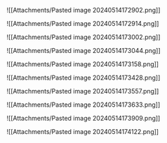 
![[Attachments/Pasted image 20240514172902.png]]

![[Attachments/Pasted image 20240514172914.png]]

![[Attachments/Pasted image 20240514173002.png]]

![[Attachments/Pasted image 20240514173044.png]]


![[Attachments/Pasted image 20240514173158.png]]

![[Attachments/Pasted image 20240514173428.png]]

![[Attachments/Pasted image 20240514173557.png]]

![[Attachments/Pasted image 20240514173633.png]]

![[Attachments/Pasted image 20240514173909.png]]

![[Attachments/Pasted image 20240514174122.png]]

